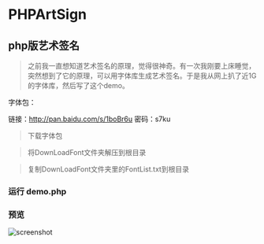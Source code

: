# PHPArtSign

## php版艺术签名

> 之前我一直想知道艺术签名的原理，觉得很神奇。有一次我刚要上床睡觉，突然想到了它的原理，可以用字体库生成艺术签名。于是我从网上扒了近1G的字体库，然后写了这个demo。

字体包：

链接：http://pan.baidu.com/s/1boBr6u 密码：s7ku

> 下载字体包

> 将DownLoadFont文件夹解压到根目录

> 复制DownLoadFont文件夹里的FontList.txt到根目录

### 运行 demo.php

### 预览

![screenshot](https://raw.githubusercontent.com/zhusaidong/PHPArtSign/master/screenshot/screenshot3.png)
